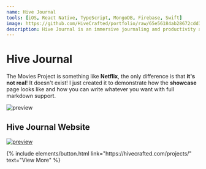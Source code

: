 ```yaml
---
name: Hive Journal
tools: [iOS, React Native, TypeScript, MongoDB, Firebase, Swift]
image: https://github.com/HiveCrafted/portfolio/raw/65e56184ab28672cdd31f2d3b79dfc6851fa1cb7/assets/hivejournal-logo.png
description: Hive Journal is an immersive journaling and productivity app created for iOS.
---
```


# Hive Journal

The Movies Project is something like **Netflix**, the only difference is that **it's not real**! It doesn't exist! I just created it to demonstrate how the **showcase** page looks like and how you can write whatever you want with full markdown support.

![preview](https://github.com/HiveCrafted/portfolio/raw/65e56184ab28672cdd31f2d3b79dfc6851fa1cb7/assets/hivejournal-logo-horizontal.png)

## Hive Journal Website

[![preview](https://github.com/HiveCrafted/portfolio/raw/65e56184ab28672cdd31f2d3b79dfc6851fa1cb7/assets/hivejournal-website.png)](https://hivejournal.com)

<p class="text-center">
{% include elements/button.html link="https://hivecrafted.com/projects/" text="View More" %}
</p>